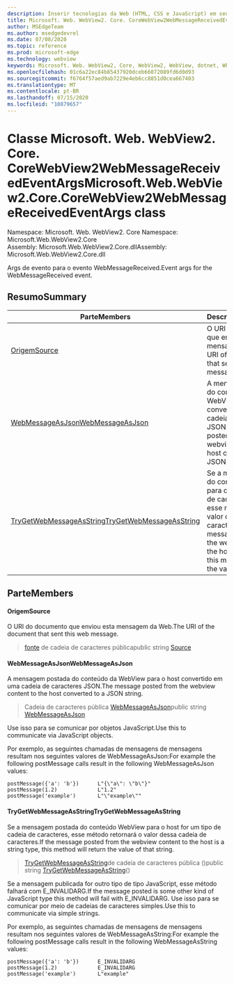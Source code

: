 ```yaml
---
description: Inserir tecnologias da Web (HTML, CSS e JavaScript) em seus aplicativos nativos com o controle WebView2 do Microsoft Edge
title: Microsoft. Web. WebView2. Core. CoreWebView2WebMessageReceivedEventArgs
author: MSEdgeTeam
ms.author: msedgedevrel
ms.date: 07/08/2020
ms.topic: reference
ms.prod: microsoft-edge
ms.technology: webview
keywords: Microsoft. Web. WebView2, Core, WebView2, WebView, dotnet, WPF, WinForms, app, Edge, CoreWebView2, CoreWebView2Controller, controle do navegador, Edge HTML, Microsoft. Web. WebView2. Core. CoreWebView2WebMessageReceivedEventArgs
ms.openlocfilehash: 01c6a22ec84b85437920dceb66072089fd6d0d93
ms.sourcegitcommit: f6764f57aed9ab7229e4eb6cc8851d0cea667403
ms.translationtype: MT
ms.contentlocale: pt-BR
ms.lasthandoff: 07/15/2020
ms.locfileid: "10879657"
---
```

# <span data-ttu-id="b0363-104">Classe Microsoft. Web. WebView2. Core. CoreWebView2WebMessageReceivedEventArgs</span><span class="sxs-lookup"><span data-stu-id="b0363-104">Microsoft.Web.WebView2.Core.CoreWebView2WebMessageReceivedEventArgs class</span></span> 

<span data-ttu-id="b0363-105">Namespace: Microsoft. Web. WebView2. Core </span><span class="sxs-lookup"><span data-stu-id="b0363-105">Namespace: Microsoft.Web.WebView2.Core</span></span>\
<span data-ttu-id="b0363-106">Assembly: Microsoft.Web.WebView2.Core.dll</span><span class="sxs-lookup"><span data-stu-id="b0363-106">Assembly: Microsoft.Web.WebView2.Core.dll</span></span>

<span data-ttu-id="b0363-107">Args de evento para o evento WebMessageReceived.</span><span class="sxs-lookup"><span data-stu-id="b0363-107">Event args for the WebMessageReceived event.</span></span>

## <span data-ttu-id="b0363-108">Resumo</span><span class="sxs-lookup"><span data-stu-id="b0363-108">Summary</span></span>

 <span data-ttu-id="b0363-109">Parte</span><span class="sxs-lookup"><span data-stu-id="b0363-109">Members</span></span>                        | <span data-ttu-id="b0363-110">Descrições</span><span class="sxs-lookup"><span data-stu-id="b0363-110">Descriptions</span></span>
--------------------------------|---------------------------------------------
[<span data-ttu-id="b0363-111">Origem</span><span class="sxs-lookup"><span data-stu-id="b0363-111">Source</span></span>](#source) | <span data-ttu-id="b0363-112">O URI do documento que enviou esta mensagem da Web.</span><span class="sxs-lookup"><span data-stu-id="b0363-112">The URI of the document that sent this web message.</span></span>
[<span data-ttu-id="b0363-113">WebMessageAsJson</span><span class="sxs-lookup"><span data-stu-id="b0363-113">WebMessageAsJson</span></span>](#webmessageasjson) | <span data-ttu-id="b0363-114">A mensagem postada do conteúdo da WebView para o host convertido em uma cadeia de caracteres JSON.</span><span class="sxs-lookup"><span data-stu-id="b0363-114">The message posted from the webview content to the host converted to a JSON string.</span></span>
[<span data-ttu-id="b0363-115">TryGetWebMessageAsString</span><span class="sxs-lookup"><span data-stu-id="b0363-115">TryGetWebMessageAsString</span></span>](#trygetwebmessageasstring) | <span data-ttu-id="b0363-116">Se a mensagem postada do conteúdo WebView para o host for um tipo de cadeia de caracteres, esse método retornará o valor dessa cadeia de caracteres.</span><span class="sxs-lookup"><span data-stu-id="b0363-116">If the message posted from the webview content to the host is a string type, this method will return the value of that string.</span></span>

## <span data-ttu-id="b0363-117">Parte</span><span class="sxs-lookup"><span data-stu-id="b0363-117">Members</span></span>

#### <span data-ttu-id="b0363-118">Origem</span><span class="sxs-lookup"><span data-stu-id="b0363-118">Source</span></span> 

<span data-ttu-id="b0363-119">O URI do documento que enviou esta mensagem da Web.</span><span class="sxs-lookup"><span data-stu-id="b0363-119">The URI of the document that sent this web message.</span></span>

> <span data-ttu-id="b0363-120">[fonte](#source) de cadeia de caracteres pública</span><span class="sxs-lookup"><span data-stu-id="b0363-120">public string [Source](#source)</span></span>

#### <span data-ttu-id="b0363-121">WebMessageAsJson</span><span class="sxs-lookup"><span data-stu-id="b0363-121">WebMessageAsJson</span></span> 

<span data-ttu-id="b0363-122">A mensagem postada do conteúdo da WebView para o host convertido em uma cadeia de caracteres JSON.</span><span class="sxs-lookup"><span data-stu-id="b0363-122">The message posted from the webview content to the host converted to a JSON string.</span></span>

> <span data-ttu-id="b0363-123">Cadeia de caracteres pública [WebMessageAsJson](#webmessageasjson)</span><span class="sxs-lookup"><span data-stu-id="b0363-123">public string [WebMessageAsJson](#webmessageasjson)</span></span>

<span data-ttu-id="b0363-124">Use isso para se comunicar por objetos JavaScript.</span><span class="sxs-lookup"><span data-stu-id="b0363-124">Use this to communicate via JavaScript objects.</span></span>

<span data-ttu-id="b0363-125">Por exemplo, as seguintes chamadas de mensagens de mensagens resultam nos seguintes valores de WebMessageAsJson:</span><span class="sxs-lookup"><span data-stu-id="b0363-125">For example the following postMessage calls result in the following WebMessageAsJson values:</span></span>

```
postMessage({'a': 'b'})      L"{\"a\": \"b\"}"
postMessage(1.2)             L"1.2"
postMessage('example')       L"\"example\""
```

#### <span data-ttu-id="b0363-126">TryGetWebMessageAsString</span><span class="sxs-lookup"><span data-stu-id="b0363-126">TryGetWebMessageAsString</span></span> 

<span data-ttu-id="b0363-127">Se a mensagem postada do conteúdo WebView para o host for um tipo de cadeia de caracteres, esse método retornará o valor dessa cadeia de caracteres.</span><span class="sxs-lookup"><span data-stu-id="b0363-127">If the message posted from the webview content to the host is a string type, this method will return the value of that string.</span></span>

> <span data-ttu-id="b0363-128">[TryGetWebMessageAsString](#trygetwebmessageasstring)de cadeia de caracteres pública ()</span><span class="sxs-lookup"><span data-stu-id="b0363-128">public string [TryGetWebMessageAsString](#trygetwebmessageasstring)()</span></span>

<span data-ttu-id="b0363-129">Se a mensagem publicada for outro tipo de tipo JavaScript, esse método falhará com E_INVALIDARG.</span><span class="sxs-lookup"><span data-stu-id="b0363-129">If the message posted is some other kind of JavaScript type this method will fail with E_INVALIDARG.</span></span> <span data-ttu-id="b0363-130">Use isso para se comunicar por meio de cadeias de caracteres simples.</span><span class="sxs-lookup"><span data-stu-id="b0363-130">Use this to communicate via simple strings.</span></span>

<span data-ttu-id="b0363-131">Por exemplo, as seguintes chamadas de mensagens de mensagens resultam nos seguintes valores de WebMessageAsString:</span><span class="sxs-lookup"><span data-stu-id="b0363-131">For example the following postMessage calls result in the following WebMessageAsString values:</span></span>

```
postMessage({'a': 'b'})      E_INVALIDARG
postMessage(1.2)             E_INVALIDARG
postMessage('example')       L"example"
```

